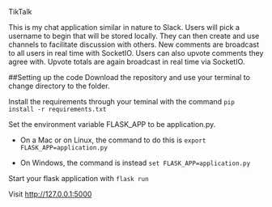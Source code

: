 TikTalk

This is my chat application similar in nature to Slack. Users will pick a username to begin that will be stored locally. They can then create and use channels to facilitate discussion with others. New comments are broadcast to all users in real time with SocketIO. Users can also upvote comments they agree with. Upvote totals are again broadcast in real time via SocketIO.

##Setting up the code
Download the repository and use your terminal to change directory to the folder.

Install the requirements through your teminal with the command `pip install -r requirements.txt`

Set the environment variable FLASK_APP to be application.py.

- On a Mac or on Linux, the command to do this is `export FLASK_APP=application.py`

- On Windows, the command is instead `set FLASK_APP=application.py`

Start your flask application with `flask run`

Visit http://127.0.0.1:5000
